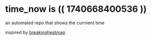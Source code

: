 # time_now is (( 1740668400536 ))

an automated repo that shows the currnent time

inspired by [breakingheatmap](https://github.com/breakingheatmap/breakingheatmap)